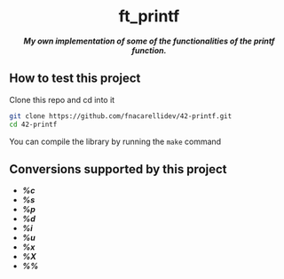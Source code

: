 <h1 align="center">
ft_printf
</h1>
<p align="center">
<b><i>My own implementation of some of the functionalities of the printf function.</i></b>
</p>

## How to test this project
Clone this repo and cd into it
```zsh
git clone https://github.com/fnacarellidev/42-printf.git
cd 42-printf
```
You can compile the library by running the ```make``` command

## Conversions supported by this project
- ***%c***
- ***%s***
- ***%p***
- ***%d***
- ***%i***
- ***%u***
- ***%x***
- ***%X***
- ***%%***
